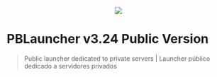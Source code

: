 <p align="center">
    <a href="https://github.com/codecorno/PBLauncher/tree/master/Loading">
        <img src="https://github.com/codecorno/PBLauncher/blob/master/Loading/ViperRed_intro_bg.bmp" />
    </a>
</p>

# PBLauncher v3.24 Public Version
> Public launcher dedicated to private servers | Launcher público dedicado a servidores privados
